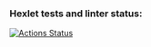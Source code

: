 ### Hexlet tests and linter status:
[![Actions Status](https://github.com/slavaoblog/java-project-71/workflows/hexlet-check/badge.svg)](https://github.com/slavaoblog/java-project-71/actions)